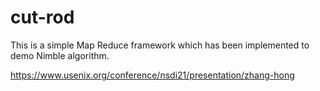 # cut-rod
This is a simple Map Reduce framework which has been implemented to demo Nimble algorithm.

https://www.usenix.org/conference/nsdi21/presentation/zhang-hong
